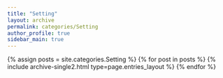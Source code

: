 ```yaml
---
title: "Setting"
layout: archive
permalink: categories/Setting
author_profile: true
sidebar_main: true
---
```



{% assign posts = site.categories.Setting %}
{% for post in posts %} {% include archive-single2.html type=page.entries_layout %} {% endfor %}
